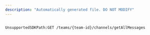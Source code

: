```yaml
---
description: "Automatically generated file. DO NOT MODIFY"
---
```


```powershellv2

UnsupportedSDKPath:GET /teams/{team-id}/channels/getAllMessages

```